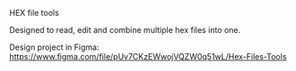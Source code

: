 HEX file tools

Designed to read, edit and combine multiple hex files into one.

Design project in Figma: https://www.figma.com/file/pUv7CKzEWwojVQZW0q51wL/Hex-Files-Tools
